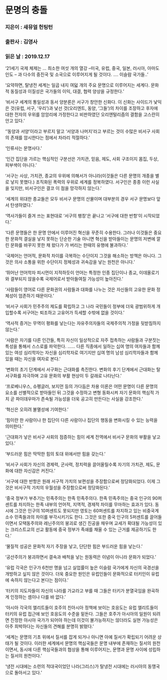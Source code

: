 # 문명의 충돌
### 지은이 : 새뮤얼 헌팅턴
### 출판사 : 김영사
### 읽은 날 : 2019.12.17

‘21세기 국제 체제는 … 최소한 여섯 개의 열강 –미국, 유럽, 중국, 일본, 러시아, 아마도 인도 – 과 다수의 중진국 및 소국으로 이루어지게 될 것이다. …. 이슬람 국가들..’

‘요약하면, 탈냉전 세계는 일곱 내지 여덟 개의 주요 문명으로 이루어지는 세계다. 문화적 동질성과 이질성은 국가들의 이익, 대결, 협력 양상을 규정한다.’

‘비서구 세계의 통일성과 동서 양분론은 서구가 창안한 신화다. 이 신화는 사이드가 낯익은 것(유럽, 서구, ‘우리’)과 낯선 것(오리엔트, 동양, ‘그들’)의 차이를 조장하고 후자에 대한 전자의 우위를 암암리에 가정한다고 비판하였던 오리엔털리즘의 결함을 고스란히 안고 있다.’

‘’동양과 서양’이라고 부르지 말고 ‘서양과 나머지’라고 부르는 것이 수많은 비서구 사회의 존재를 암시한다는 점에서 차라리 적절하다.’

‘인류사는 문명사다.’

‘인간 집단을 가르는 핵심적인 구분선은 가치관, 믿음, 제도, 사회 구조이지 몸집, 두상, 피부색이 아니다.’

‘서구는 사상, 가치관, 종교의 우위에 의해서가 아니라(이것들은 다른 문명의 개종을 별로 낳지 못했다.) 조직화된 폭력의 우위로 세계를 정복하였다. 서구인은 종종 이런 사실을 잊지만, 비서구인은 결코 이 점을 망각하지 않는다.’

‘세계의 위대한 종교들은 모두 비서구 문명의 산물이며 대부분의 경우 서구 문명보다 앞서 탄생하였다.’

‘역사가들이 즐겨 쓰는 표현대로 ‘서구의 팽창’은 끝나고 ‘서구에 대한 반항’이 시작되었다.’

‘다른 문명들은 한 문명 안에서 이루어진 혁신을 꾸준히 수용한다. 그러나 이것들은 중요한 문화적 결실을 낳지 못하는 단순한 기술 아니면 혁신을 받아들이는 문명의 저변에 깔린 문화를 바꾸지 못한 채 왔다가 가 버리는 한때의 유행에 불과하다.’

‘국제어는 언어적, 문화적 차이를 극복하는 수단이지 그것을 해소하는 방책은 아니다. 그것은 의사 소통을 위한 수단이지 정체성과 귀속감을 낳는 원천은 아니다.’

‘뛰어난 언어학자 피시먼이 지적하듯이 언어는 특정한 인종 집단이나 종교, 이데올로기와 결부되지 않을수록 국제어로서 받아들여질 가능성이 높아진다.’

‘사람들이 영어로 다른 문화권의 사람들과 대화를 나누는 것은 자신들의 고유한 문화 정체성이 엄존하기 때문이다.’

‘비서구 사회가 민주주의 제도를 확립하고 그 나라 국민들이 정부에 더욱 광범위하게 개입할수록 서구어는 퇴조하고 고유어가 득세할 수밖에 없을 것이다.’

‘역사적 증거는 무역이 평화를 낳는다는 자유주의자들의 국제주의적 가정을 뒷받침하지 않는다.’

‘사람은 자기를 다른 인간들, 특히 자신이 일상적으로 자주 접촉하는 사람들과 구분짓는 특성을 통해서 스스로를 파악한다. …… 다른 직종에서 일하는 십여 명의 여자들과 함께 있는 여성 심리학자는 자신을 심리학자로 여기지만 십여 명의 남성 심리학자들과 함께 있을 때는 자신을 여자로 본다.’

‘변화의 초기 단계에서 서구화는 근대화를 촉진한다. 변화의 후기 단계에서 근대화는 탈서구화를 자극하며 고유 문화의 부활 현상이 두 갈래로 나타난다.’

‘프로베니우스, 슈펭글러, 보지먼 등의 가다듬은 차용 이론은 어떤 문명이 다른 문명의 요소를 선별적으로 받아들인 뒤 그것을 수정하고 변형 동화시켜 자기 문화의 핵심적 가치 곧 파이데우마가 존속될 가능성을 더욱 공고히 만든다는 사실을 강조한다.’

‘혁신은 오히려 불멸성에 기여한다.’

‘힘이란 한 사람이나 한 집단이 다른 사람이나 집단의 행동을 변화시킬 수 있는 능력을 의미한다.’

‘근대화가 낳은 비서구 사회의 점증하는 힘이 세계 전역에서 비서구 문화의 부활을 낳고 있다.’

‘부드러운 힘은 딱딱한 힘의 토대 위에서만 힘을 갖는다.’

‘비서구 사회가 자신의 경제력, 군사력, 정치력을 끌어올릴수록 자기의 가치관, 제도, 문화에 대한 자신감은 커진다.’

‘서구에 대한 반항은 원래 서구적 가치의 보편성을 주장함으로써 정당화되었다. 이제 그것은 비서구적 가치의 우월성을 주장함으로써 정당화된다.’

‘중국 정부가 부추기는 민족주의는 한족 민족주의다. 한족 민족주의는 중국 인구의 90퍼센트를 차지하는 한족 내부의 언어적, 지역적, 경제적 차이를 무마하는 효과가 있다. 동시에 그것은 인구의 10퍼센트도 못되지만 영토는 60퍼센트를 차지하고 있는 비중국계 소수 민족들과의 차이를 부각시키기도 한다. 그것은 또한 중국 인구의 5퍼센트를 끌어들이면서 모택동주의와 레닌주의의 붕괴로 생긴 진공을 채우며 교세가 확대될 가능성이 있는 크리스트교의 선교 활동에 중국 정부가 족쇄를 채울 수 있는 근거를 제공하기도 한다.’

‘물질적 성공은 문화적 자기 주장을 낳고, 단단한 힘은 부드러운 힘을 낳는다.’

‘공산주의가 붕괴하면서 결속과 배척을 낳는 원동력은 이념이 아니라 문화가 되었다.’

‘유럽 각국은 인구가 6천만 명을 넘고 실업률이 높은 이슬람 국가에게 자신의 국경선을 개방하고 싶지 않은 것이다. 더욱 중요한 원인은 유럽인들이 문화적으로 터키인이 유럽에 속하지 않는다고 본다는 점이다.’

‘터키의 지도자들이 자신의 나라를 가교라고 부를 때 그들은 터키가 분열국임을 완곡하게 인정하는 셈이나 다를 바 없다.’

‘아시아 각국의 엘리트들이 호주의 친아시아 정책에 보이는 호응도는 유럽 엘리트들이 터키의 유럽 접근에 보인 호응도의 수준을 밑돈다. 그들은 호주가 아시아의 일원이 되려면 진정한 아시아 국가가 되어야 하는데 이것이 불가능하지는 않더라도 실현 가능성은 아주 희박하다는 자신들의 견해를 분명히 밝혔다.’

‘세계는 문명의 기초 위에서 질서를 잡게 되거나 아니면 아예 질서가 확립되기 어려운 상태가 될 것이다. 이러한 세계에서 문명의 핵심국들은 문명 내부에 존재하는 질서의 원천이면서, 동시에 다른 핵심국들과의 협상을 통해 이루어지는, 문명과 문명 사이에 성립하는 질서의 원천이다.’

‘냉전 시대에는 소련의 적대국이었던 나라(그리스)가 탈냉전 시대에는 러시아의 동맹국으로 돌아서고 있다.’